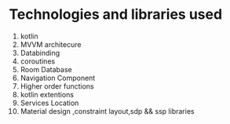 # Technologies and libraries used

1. kotlin
1. MVVM architecure
1. Databinding
1. coroutines
1. Room Database
1. Navigation Component
1. Higher order functions
1. kotlin extentions
1. Services Location
1. Material design ,constraint layout,sdp && ssp libraries